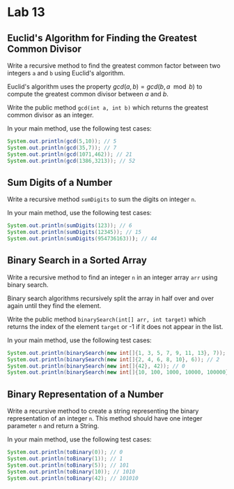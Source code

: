 # Lab 13

## Euclid's Algorithm for Finding the Greatest Common Divisor

Write a recursive method to find the greatest common factor between two integers `a` and `b` using Euclid's algorithm. 

Euclid's algorithm uses the property $gcd(a, b) = gcd(b, a \mod b)$  to compute the greatest common divisor between $a$ and $b$. 

Write the public method `gcd(int a, int b)` which returns the greatest common divisor as an integer. 

In your main method, use the following test cases:

```java
System.out.println(gcd(5,10)); // 5
System.out.println(gcd(35,7)); // 7
System.out.println(gcd(1071,462)); // 21
System.out.println(gcd(1386,3213)); // 52
```

## Sum Digits of a Number

Write a recursive method `sumDigits` to sum the digits on integer `n`.

In your main method, use the following test cases:

```java
System.out.println(sumDigits(123)); // 6
System.out.println(sumDigits(12345)); // 15
System.out.println(sumDigits(954736163))); // 44
```

## Binary Search in a Sorted Array

Write a recursive method to find an integer `n` in an integer array `arr` using binary search. 

Binary search algorithms recursively split the array in half over and over again until they find the element. 

Write the public method `binarySearch(int[] arr, int target)` which returns the index of the element `target` or -1 if it does not appear in the list.

In your main method, use the following test cases:

```java
System.out.println(binarySearch(new int[]{1, 3, 5, 7, 9, 11, 13}, 7)); // 3
System.out.println(binarySearch(new int[]{2, 4, 6, 8, 10}, 6)); // 2
System.out.println(binarySearch(new int[]{42}, 42)); // 0
System.out.println(binarySearch(new int[]{10, 100, 1000, 10000, 100000}, 500)); // -1
```

## Binary Representation of a Number

Write a recursive method to create a string representing the binary representation of an integer `n`. This method should have one integer parameter `n` and return a String.

In your main method, use the following test cases:

```java
System.out.println(toBinary(0)); // 0
System.out.println(toBinary(1)); // 1
System.out.println(toBinary(5)); // 101
System.out.println(toBinary(10)); // 1010
System.out.println(toBinary(42); // 101010

```

